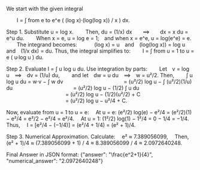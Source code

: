 We start with the given integral

  I = ∫ from e to e^e ( (log x)·(log(log x)) / x ) dx.

Step 1. Substitute u = log x.
  Then, du = (1/x) dx  ⟹  dx = x du = e^u du.
  When x = e, u = log e = 1; and when x = e^e, u = log(e^e) = e.
  The integrand becomes:
   (log x) = u and (log(log x)) = log u and (1/x dx) = du.
Thus, the integral simplifies to:
  I = ∫ from u = 1 to u = e ( u·log u ) du.

Step 2. Evaluate I = ∫ u log u du.
Use integration by parts:
  Let v = log u ⟹ dv = (1/u) du,
  and let dw = u du ⟹ w = u²/2.
Then,
  ∫ u log u du = w·v − ∫ w dv
            = (u²/2) log u − ∫ (u²/2)(1/u) du
            = (u²/2) log u − (1/2) ∫ u du
            = (u²/2) log u − (1/2)(u²/2) + C
            = (u²/2) log u − u²/4 + C.

Now, evaluate from u = 1 to u = e:
 At u = e: (e²/2) log(e) − e²/4 = (e²/2)(1) − e²/4 = e²/2 − e²/4 = e²/4.
 At u = 1: (1²/2) log(1) − 1²/4 = 0 − 1/4 = −1/4.
Thus,
 I = [e²/4 − (−1/4)] = (e²/4 + 1/4) = (e² + 1)/4.

Step 3. Numerical Approximation.
Calculate:
 e² ≈ 7.389056099,
 Then, (e² + 1)/4 ≈ (7.389056099 + 1) / 4 ≈ 8.389056099 / 4 ≈ 2.0972640248.

Final Answer in JSON format:
{"answer": "\\frac{e^2+1}{4}", "numerical_answer": "2.0972640248"}